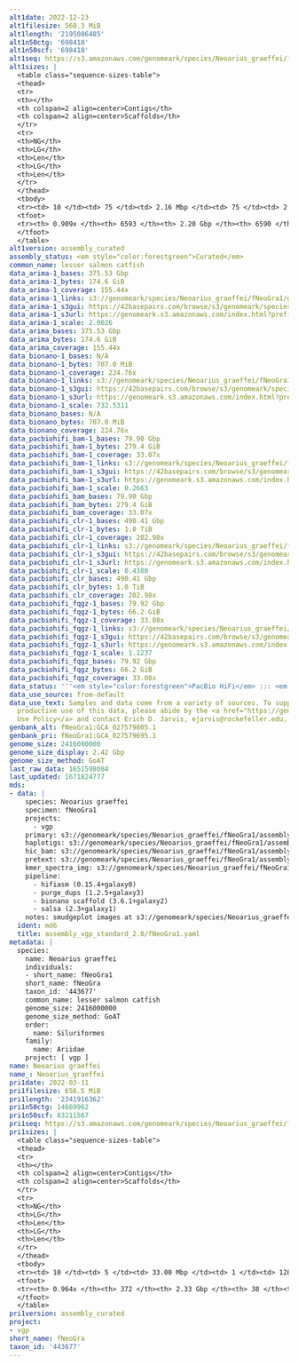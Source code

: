 ```yaml
---
alt1date: 2022-12-23
alt1filesize: 568.3 MiB
alt1length: '2195086485'
alt1n50ctg: '698418'
alt1n50scf: '698418'
alt1seq: https://s3.amazonaws.com/genomeark/species/Neoarius_graeffei/fNeoGra1/assembly_curated/fNeoGra1.alt.cur.20221223.fasta.gz
alt1sizes: |
  <table class="sequence-sizes-table">
  <thead>
  <tr>
  <th></th>
  <th colspan=2 align=center>Contigs</th>
  <th colspan=2 align=center>Scaffolds</th>
  </tr>
  <tr>
  <th>NG</th>
  <th>LG</th>
  <th>Len</th>
  <th>LG</th>
  <th>Len</th>
  </tr>
  </thead>
  <tbody>
  <tr><td> 10 </td><td> 75 </td><td> 2.16 Mbp </td><td> 75 </td><td> 2.16 Mbp </td></tr><tr><td> 20 </td><td> 212 </td><td> 1.50 Mbp </td><td> 212 </td><td> 1.50 Mbp </td></tr><tr><td> 30 </td><td> 398 </td><td> 1.15 Mbp </td><td> 397 </td><td> 1.16 Mbp </td></tr><tr><td> 40 </td><td> 636 </td><td> 0.90 Mbp </td><td> 635 </td><td> 0.90 Mbp </td></tr><tr style="background-color:#cccccc;"><td> 50 </td><td> 941 </td><td> 0.70 Mbp </td><td> 941 </td><td> 0.70 Mbp </td></tr><tr><td> 60 </td><td> 1340 </td><td> 0.52 Mbp </td><td> 1340 </td><td> 0.52 Mbp </td></tr><tr><td> 70 </td><td> 1896 </td><td> 363.19 Kbp </td><td> 1894 </td><td> 363.28 Kbp </td></tr><tr><td> 80 </td><td> 2796 </td><td> 187.70 Kbp </td><td> 2795 </td><td> 187.70 Kbp </td></tr><tr><td> 90 </td><td> 5754 </td><td> 32.88 Kbp </td><td> 5753 </td><td> 32.88 Kbp </td></tr><tr><td> 100 </td><td> 0 </td><td>  </td><td> 0 </td><td>  </td></tr></tbody>
  <tfoot>
  <tr><th> 0.909x </th><th> 6593 </th><th> 2.20 Gbp </th><th> 6590 </th><th> 2.20 Gbp </th></tr>
  </tfoot>
  </table>
alt1version: assembly_curated
assembly_status: <em style="color:forestgreen">Curated</em>
common_name: lesser salmon catfish
data_arima-1_bases: 375.53 Gbp
data_arima-1_bytes: 174.6 GiB
data_arima-1_coverage: 155.44x
data_arima-1_links: s3://genomeark/species/Neoarius_graeffei/fNeoGra1/genomic_data/arima/<br>
data_arima-1_s3gui: https://42basepairs.com/browse/s3/genomeark/species/Neoarius_graeffei/fNeoGra1/genomic_data/arima/
data_arima-1_s3url: https://genomeark.s3.amazonaws.com/index.html?prefix=species/Neoarius_graeffei/fNeoGra1/genomic_data/arima/
data_arima-1_scale: 2.0026
data_arima_bases: 375.53 Gbp
data_arima_bytes: 174.6 GiB
data_arima_coverage: 155.44x
data_bionano-1_bases: N/A
data_bionano-1_bytes: 707.0 MiB
data_bionano-1_coverage: 224.76x
data_bionano-1_links: s3://genomeark/species/Neoarius_graeffei/fNeoGra1/genomic_data/bionano/<br>
data_bionano-1_s3gui: https://42basepairs.com/browse/s3/genomeark/species/Neoarius_graeffei/fNeoGra1/genomic_data/bionano/
data_bionano-1_s3url: https://genomeark.s3.amazonaws.com/index.html?prefix=species/Neoarius_graeffei/fNeoGra1/genomic_data/bionano/
data_bionano-1_scale: 732.5311
data_bionano_bases: N/A
data_bionano_bytes: 707.0 MiB
data_bionano_coverage: 224.76x
data_pacbiohifi_bam-1_bases: 79.90 Gbp
data_pacbiohifi_bam-1_bytes: 279.4 GiB
data_pacbiohifi_bam-1_coverage: 33.07x
data_pacbiohifi_bam-1_links: s3://genomeark/species/Neoarius_graeffei/fNeoGra1/genomic_data/pacbio_hifi/<br>
data_pacbiohifi_bam-1_s3gui: https://42basepairs.com/browse/s3/genomeark/species/Neoarius_graeffei/fNeoGra1/genomic_data/pacbio_hifi/
data_pacbiohifi_bam-1_s3url: https://genomeark.s3.amazonaws.com/index.html?prefix=species/Neoarius_graeffei/fNeoGra1/genomic_data/pacbio_hifi/
data_pacbiohifi_bam-1_scale: 0.2663
data_pacbiohifi_bam_bases: 79.90 Gbp
data_pacbiohifi_bam_bytes: 279.4 GiB
data_pacbiohifi_bam_coverage: 33.07x
data_pacbiohifi_clr-1_bases: 490.41 Gbp
data_pacbiohifi_clr-1_bytes: 1.0 TiB
data_pacbiohifi_clr-1_coverage: 202.98x
data_pacbiohifi_clr-1_links: s3://genomeark/species/Neoarius_graeffei/fNeoGra1/genomic_data/pacbio_hifi/<br>
data_pacbiohifi_clr-1_s3gui: https://42basepairs.com/browse/s3/genomeark/species/Neoarius_graeffei/fNeoGra1/genomic_data/pacbio_hifi/
data_pacbiohifi_clr-1_s3url: https://genomeark.s3.amazonaws.com/index.html?prefix=species/Neoarius_graeffei/fNeoGra1/genomic_data/pacbio_hifi/
data_pacbiohifi_clr-1_scale: 0.4380
data_pacbiohifi_clr_bases: 490.41 Gbp
data_pacbiohifi_clr_bytes: 1.0 TiB
data_pacbiohifi_clr_coverage: 202.98x
data_pacbiohifi_fqgz-1_bases: 79.92 Gbp
data_pacbiohifi_fqgz-1_bytes: 66.2 GiB
data_pacbiohifi_fqgz-1_coverage: 33.08x
data_pacbiohifi_fqgz-1_links: s3://genomeark/species/Neoarius_graeffei/fNeoGra1/genomic_data/pacbio_hifi/<br>
data_pacbiohifi_fqgz-1_s3gui: https://42basepairs.com/browse/s3/genomeark/species/Neoarius_graeffei/fNeoGra1/genomic_data/pacbio_hifi/
data_pacbiohifi_fqgz-1_s3url: https://genomeark.s3.amazonaws.com/index.html?prefix=species/Neoarius_graeffei/fNeoGra1/genomic_data/pacbio_hifi/
data_pacbiohifi_fqgz-1_scale: 1.1237
data_pacbiohifi_fqgz_bases: 79.92 Gbp
data_pacbiohifi_fqgz_bytes: 66.2 GiB
data_pacbiohifi_fqgz_coverage: 33.08x
data_status: '''<em style="color:forestgreen">PacBio HiFi</em> ::: <em style="color:forestgreen">Arima</em>'''
data_use_source: from-default
data_use_text: Samples and data come from a variety of sources. To support fair and
  productive use of this data, please abide by the <a href="https://genome10k.soe.ucsc.edu/data-use-policies/">Data
  Use Policy</a> and contact Erich D. Jarvis, ejarvis@rockefeller.edu, with any questions.
genbank_alt: fNeoGra1:GCA_027579805.1
genbank_pri: fNeoGra1:GCA_027579695.1
genome_size: 2416000000
genome_size_display: 2.42 Gbp
genome_size_method: GoAT
last_raw_data: 1651598084
last_updated: 1671824777
mds:
- data: |
    species: Neoarius graeffei
    specimen: fNeoGra1
    projects:
      - vgp
    primary: s3://genomeark/species/Neoarius_graeffei/fNeoGra1/assembly_vgp_standard_2.0/fNeoGra1.pri.asm.20211203.fasta.gz
    haplotigs: s3://genomeark/species/Neoarius_graeffei/fNeoGra1/assembly_vgp_standard_2.0/fNeoGra1.alt.asm.20211203.fasta.gz
    hic_bam: s3://genomeark/species/Neoarius_graeffei/fNeoGra1/assembly_vgp_standard_2.0/evaluation/pretext/s2/fNeoGra1_s2.bam
    pretext: s3://genomeark/species/Neoarius_graeffei/fNeoGra1/assembly_vgp_standard_2.0/evaluation/pretext/s2/fNeoGra1_s2.pretext
    kmer_spectra_img: s3://genomeark/species/Neoarius_graeffei/fNeoGra1/assembly_vgp_standard_2.0/evaluation/merqury/p/fNeoGra1_images/
    pipeline:
      - hifiasm (0.15.4+galaxy0)
      - purge_dups (1.2.5+galaxy3)
      - bionano scaffold (3.6.1+galaxy2)
      - salsa (2.3+galaxy1)
    notes: smudgeplot images at s3://genomeark/species/Neoarius_graeffei/fNeoGra1/assembly_vgp_standard_2.0/evaluation/smudgeplot/
  ident: md6
  title: assembly_vgp_standard_2.0/fNeoGra1.yaml
metadata: |
  species:
    name: Neoarius graeffei
    individuals:
    - short_name: fNeoGra1
    short_name: fNeoGra
    taxon_id: '443677'
    common_name: lesser salmon catfish
    genome_size: 2416000000
    genome_size_method: GoAT
    order:
      name: Siluriformes
    family:
      name: Ariidae
    project: [ vgp ]
name: Neoarius graeffei
name_: Neoarius_graeffei
pri1date: 2022-03-11
pri1filesize: 656.5 MiB
pri1length: '2341916362'
pri1n50ctg: 14669962
pri1n50scf: 83211567
pri1seq: https://s3.amazonaws.com/genomeark/species/Neoarius_graeffei/fNeoGra1/assembly_curated/fNeoGra1.pri.cur.20220311.fasta.gz
pri1sizes: |
  <table class="sequence-sizes-table">
  <thead>
  <tr>
  <th></th>
  <th colspan=2 align=center>Contigs</th>
  <th colspan=2 align=center>Scaffolds</th>
  </tr>
  <tr>
  <th>NG</th>
  <th>LG</th>
  <th>Len</th>
  <th>LG</th>
  <th>Len</th>
  </tr>
  </thead>
  <tbody>
  <tr><td> 10 </td><td> 5 </td><td> 33.00 Mbp </td><td> 1 </td><td> 128.05 Mbp </td></tr><tr><td> 20 </td><td> 13 </td><td> 23.61 Mbp </td><td> 3 </td><td> 116.86 Mbp </td></tr><tr><td> 30 </td><td> 24 </td><td> 20.98 Mbp </td><td> 6 </td><td> 101.09 Mbp </td></tr><tr><td> 40 </td><td> 37 </td><td> 17.63 Mbp </td><td> 8 </td><td> 94.38 Mbp </td></tr><tr style="background-color:#cccccc;"><td> 50 </td><td> 52 </td><td style="background-color:#88ff88;"> 14.67 Mbp </td><td> 11 </td><td style="background-color:#88ff88;"> 83.21 Mbp </td></tr><tr><td> 60 </td><td> 70 </td><td> 12.08 Mbp </td><td> 14 </td><td> 77.72 Mbp </td></tr><tr><td> 70 </td><td> 94 </td><td> 8.08 Mbp </td><td> 17 </td><td> 70.27 Mbp </td></tr><tr><td> 80 </td><td> 129 </td><td> 5.70 Mbp </td><td> 21 </td><td> 61.23 Mbp </td></tr><tr><td> 90 </td><td> 191 </td><td> 2.34 Mbp </td><td> 25 </td><td> 57.12 Mbp </td></tr><tr><td> 100 </td><td> 0 </td><td>  </td><td> 0 </td><td>  </td></tr></tbody>
  <tfoot>
  <tr><th> 0.964x </th><th> 372 </th><th> 2.33 Gbp </th><th> 38 </th><th> 2.34 Gbp </th></tr>
  </tfoot>
  </table>
pri1version: assembly_curated
project:
- vgp
short_name: fNeoGra
taxon_id: '443677'
---
```

